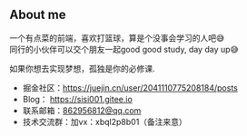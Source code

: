 ## About me
一个有点菜的前端，喜欢打篮球，算是个没事会学习的人吧😅  
同行的小伙伴可以交个朋友一起good good study, day day up😅

如果你想去实现梦想，孤独是你的必修课.

* 掘金社区：https://juejin.cn/user/2041110775208184/posts
* Blog： https://sisi001.gitee.io
* 联系邮箱：862956812@qq.com
* 技术交流群：加vx：xbql2p8b01（备注来意）
  
<!--
**silin001/silin001** is a ✨ _special_ ✨ repository because its `README.md` (this file) appears on your GitHub profile.

Here are some ideas to get you started:

- 🔭 I’m currently working on ...
- 🌱 I’m currently learning ...
- 👯 I’m looking to collaborate on ...
- 🤔 I’m looking for help with ...
- 💬 Ask me about ...
- 📫 How to reach me: ...
- 😄 Pronouns: ...
- ⚡ Fun fact: ...
-->

